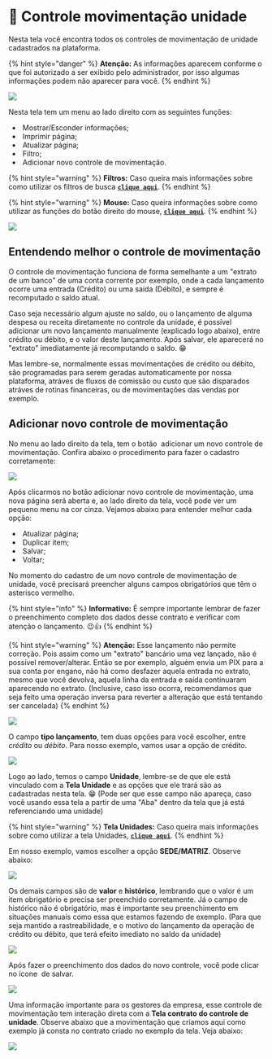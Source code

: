 # 🔂 Controle movimentação unidade

Nesta tela você encontra todos os controles de movimentação de unidade cadastrados na plataforma.  

{% hint style="danger" %}
**Atenção:** As informações aparecem conforme o que foi autorizado a ser exibido pelo administrador, por isso algumas informações podem não aparecer para você.
{% endhint %}

![](/erp-v2/assets/funcionalidades/controle_unidades/aba_ctrl_movimentacao.gif)

Nesta tela tem um menu ao lado direito com as seguintes funções:

- <img src="/erp-v2/assets/icon_exibir.png" alt="" data-size="line"> Mostrar/Esconder informações;
- <img src="/erp-v2/assets/icon_imprimir.png" alt="" data-size="line"> Imprimir página;
- <img src="/erp-v2/assets/icon_atualizar.png" alt="" data-size="line"> Atualizar página;
- <img src="/erp-v2/assets/icon_filtro.png" alt="" data-size="line"> Filtro;
- <img src="/erp-v2/assets/icon_add.png" alt="" data-size="line"> Adicionar novo controle de movimentação.

{% hint style="warning" %}
**Filtros:** Caso queira mais informações sobre como utilizar os filtros de busca [**`clique aqui`**](/erp-v2/primeiro_acesso/filtros.md).
{% endhint %}

{% hint style="warning" %}
**Mouse:** Caso queira informações sobre como utilizar as funções do botão direito do mouse, [**`clique aqui`**](https://docs.gestao.plus/erp-v2/primeiro_acesso/atalhos_internos#menu-botao-direito-do-mouse).
{% endhint %}

![](/erp-v2/assets/funcionalidades/controle_unidades/aba_ctrl_movimentacao_menu.png)

## Entendendo melhor o controle de movimentação

O controle de movimentação funciona de forma semelhante a um "extrato de um banco" de uma conta corrente por exemplo, onde a cada lançamento ocorre uma entrada (Crédito) ou uma saída (Débito), e sempre é recomputado o saldo atual.

Caso seja necessário algum ajuste no saldo, ou o lançamento de alguma despesa ou receita diretamente no controle da unidade, é possível adicionar um novo lançamento manualmente (explicado logo abaixo), entre crédito ou débito, e o valor deste lançamento. Após salvar, ele aparecerá no "extrato" imediatamente já recomputando o saldo. 😁

Mas lembre-se, normalmente essas movimentações de crédito ou débito, são programadas para serem geradas automaticamente por nossa plataforma, atráves de fluxos de comissão ou custo que são disparados atráves de rotinas financeiras, ou de movimentações das vendas por exemplo.

## Adicionar novo controle de movimentação

No menu ao lado direito da tela, tem o botão <img src="/erp-v2/assets/icon_add.png" alt="" data-size="line"> adicionar um novo controle de movimentação. Confira abaixo o procedimento para fazer o cadastro corretamente:

![](/erp-v2/assets/funcionalidades/controle_unidades/aba_ctrl_movimentacao_add.png)

Após clicarmos no botão adicionar novo controle de movimentação, uma nova página será aberta e, ao lado direito da tela, você pode ver um pequeno menu na cor cinza. Vejamos abaixo para entender melhor cada opção:

- <img src="/erp-v2/assets/icon_atualizar.png" alt="" data-size="line"> Atualizar página;   
- <img src="/erp-v2/assets/icon_duplicar.png" alt="" data-size="line"> Duplicar item;
- <img src="/erp-v2/assets/icon_salvar.png" alt="" data-size="line"> Salvar;
- <img src="/erp-v2/assets/icon_voltar.png" alt="" data-size="line"> Voltar;

No momento do cadastro de um novo controle de movimentação de unidade, você precisará preencher alguns campos obrigatórios que têm o asterisco vermelho. 

{% hint style="info" %}
**Informativo:** É sempre importante lembrar de fazer o preenchimento completo dos dados desse contrato e verificar com atenção o lançamento. 😉👍
{% endhint %}

{% hint style="warning" %}
**Atenção:** Esse lançamento não permite correção. Pois assim como um "extrato" bancário uma vez lançado, não é possível remover/alterar. Então se por exemplo, alguém envia um PIX para a sua conta por engano, não há como desfazer aquela entrada no extrato, mesmo que você devolva, aquela linha da entrada e saída continuaram aparecendo no extrato. (Inclusive, caso isso ocorra, recomendamos que seja feito uma operação inversa para reverter a alteração que está tentando ser cancelada)
{% endhint %}

![](/erp-v2/assets/funcionalidades/controle_unidades/aba_ctrl_movimentacao_add_controle.png)

O campo **tipo lançamento**, tem duas opções para você escolher, entre *crédito* ou *débito*. Para nosso exemplo, vamos usar a opção de crédito.

![](/erp-v2/assets/funcionalidades/controle_unidades/aba_ctrl_movimentacao_add_campo_lancamento.png)

Logo ao lado, temos o campo **Unidade**, lembre-se de que ele está vinculado com a **Tela Unidade** e as opções que ele trará são as cadastradas nesta tela. 😁 (Pode ser que esse campo não apareça, caso você usando essa tela a partir de uma "Aba" dentro da tela que já está referenciando uma unidade)

{% hint style="warning" %}
**Tela Unidades:** Caso queira mais informações sobre como utilizar a tela Unidades, [**`clique aqui`**](/erp-v2/funcionalidades/unidades_locais_estoque/unidades_lojas.md).
{% endhint %}

Em nosso exemplo, vamos escolher a opção **SEDE/MATRIZ**. Observe abaixo:

![](/erp-v2/assets/funcionalidades/controle_unidades/aba_contrato_add_campo_unidade.gif)

Os demais campos são de **valor** e **histórico**, lembrando que o valor é um item obrigatório e precisa ser preenchido corretamente. Já o campo de histórico não é obrigatório, mas é importante seu preenchimento em situações manuais como essa que estamos fazendo de exemplo. (Para que seja mantido a rastreabilidade, e o motivo do lançamento da operação de crédito ou débito, que terá efeito imediato no saldo da unidade)

![](/erp-v2/assets/funcionalidades/controle_unidades/aba_contrato_add_campo_valor_historico.png)

Após fazer o preenchimento dos dados do novo controle, você pode clicar no ícone <img src="/erp-v2/assets/icon_salvar.png" alt="" data-size="line"> de salvar.

![](/erp-v2/assets/funcionalidades/controle_unidades/aba_contrato_add_salvar.gif)

Uma informação importante para os gestores da empresa, esse controle de movimentação tem interação direta com a **Tela  contrato do controle de unidade**. Observe abaixo que a movimentação que criamos aqui como exemplo já consta no contrato criado no exemplo da tela. Veja abaixo:

![](/erp-v2/assets/funcionalidades/controle_unidades/aba_contrato_aba_movimentacao.gif)

<br>

<br>